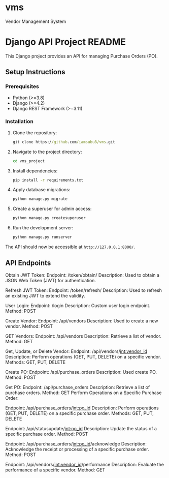 # vms

Vendor Management System

# Django API Project README

This Django project provides an API for managing Purchase Orders (PO).

## Setup Instructions

### Prerequisites

- Python (>=3.8)
- Django (>=4.2)
- Django REST Framework (>=3.11)

### Installation

1. Clone the repository:

    ```cmd
    git clone https://github.com/iamsubu8/vms.git
    ```

2. Navigate to the project directory:

    ```cmd
    cd vms_project
    ```

3. Install dependencies:

    ```cmd
    pip install -r requirements.txt
    ```

4. Apply database migrations:

    ```cmd
    python manage.py migrate
    ```

5. Create a superuser for admin access:

    ```cmd
    python manage.py createsuperuser
    ```

6. Run the development server:

    ```cmd
    python manage.py runserver
    ```

The API should now be accessible at `http://127.0.0.1:8000/`.

## API Endpoints
Obtain JWT Token:
    Endpoint: /token/obtain/
    Description: Used to obtain a JSON Web Token (JWT) for authentication.

Refresh JWT Token:
    Endpoint: /token/refresh/
    Description: Used to refresh an existing JWT to extend the validity.

User Login:
    Endpoint: /login
    Description: Custom user login endpoint.
    Method: POST

Create Vendor:
    Endpoint: /api/vendors
    Description: Used to create a new vendor.
    Method: POST

GET Vendors:
    Endpoint: /api/vendors
    Description: Retrieve a list of vendor.
    Method: GET

Get, Update, or Delete Vendor:
    Endpoint: /api/vendors/<int:vendor_id>
    Description: Perform operations (GET, PUT, DELETE) on a specific vendor.
    Methods: GET, PUT, DELETE

Create PO:
    Endpoint: /api/purchase_orders
    Description: Used create PO.
    Method: POST

Get PO:
    Endpoint: /api/purchase_orders
    Description: Retrieve a list of purchase orders.
    Method: GET
    Perform Operations on a Specific Purchase Order:

Endpoint: /api/purchase_orders/<int:po_id>
    Description: Perform operations (GET, PUT, DELETE) on a specific purchase order.
    Methods: GET, PUT, DELETE

Endpoint: /api/statusupdate/<int:po_id>
    Description: Update the status of a specific purchase order.
    Method: POST

Endpoint: /api/purchase_orders/<int:po_id>/acknowledge
    Description: Acknowledge the receipt or processing of a specific purchase order.
    Method: POST

Endpoint: /api/vendors/<int:vendor_id>/performance
    Description: Evaluate the performance of a specific vendor.
    Method: GET